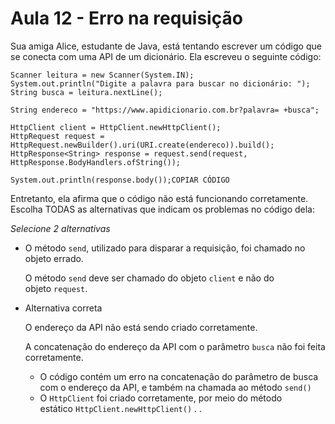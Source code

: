 # Aula 12 - Erro na requisição

Sua amiga Alice, estudante de Java, está tentando escrever um código que se conecta com uma API de um dicionário. Ela escreveu o seguinte código:

```
Scanner leitura = new Scanner(System.IN);
System.out.println("Digite a palavra para buscar no dicionário: ");
String busca = leitura.nextLine();

String endereco = "https://www.apidicionario.com.br?palavra= +busca";

HttpClient client = HttpClient.newHttpClient();
HttpRequest request = HttpRequest.newBuilder().uri(URI.create(endereco)).build();
HttpResponse<String> response = request.send(request, HttpResponse.BodyHandlers.ofString());

System.out.println(response.body());COPIAR CÓDIGO
```

Entretanto, ela afirma que o código não está funcionando corretamente. Escolha TODAS as alternativas que indicam os problemas no código dela:

*Selecione 2 alternativas*

- O método `send`, utilizado para disparar a requisição, foi chamado no objeto errado.
    
    O método `send` deve ser chamado do objeto `client` e não do objeto `request`.
    
- Alternativa correta
    
    O endereço da API não está sendo criado corretamente.
    
    A concatenação do endereço da API com o parâmetro `busca` não foi feita corretamente.
    
    - O código contém um erro na concatenação do parâmetro de busca com o endereço da API, e também na chamada ao método `send()`
    - O `HttpClient` foi criado corretamente, por meio do método estático `HttpClient.newHttpClient()`
    .
    .